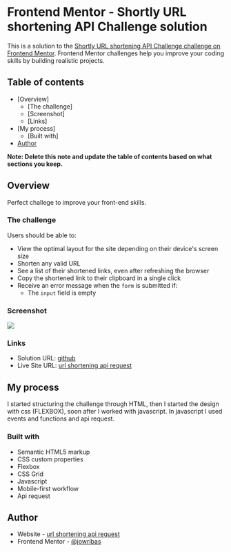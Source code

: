 # Frontend Mentor - Shortly URL shortening API Challenge solution

This is a solution to the [Shortly URL shortening API Challenge challenge on Frontend Mentor](https://www.frontendmentor.io/challenges/url-shortening-api-landing-page-2ce3ob-G). Frontend Mentor challenges help you improve your coding skills by building realistic projects. 

## Table of contents

- [Overview]
  - [The challenge]
  - [Screenshot]
  - [Links]
- [My process]
  - [Built with]
- [Author](#author)


**Note: Delete this note and update the table of contents based on what sections you keep.**

## Overview

Perfect challege to improve your front-end skills. 

### The challenge

Users should be able to:

- View the optimal layout for the site depending on their device's screen size
- Shorten any valid URL
- See a list of their shortened links, even after refreshing the browser
- Copy the shortened link to their clipboard in a single click
- Receive an error message when the `form` is submitted if:
  - The `input` field is empty

### Screenshot

![](./images/screenshoot.jpg)


### Links

- Solution URL: [github](https://github.com/jowribas/url-shortening-api-master)
- Live Site URL: [url shortening api request](https://url-shortening-api-master-ch.netlify.app/)

## My process

I started structuring the challenge through HTML, 
then I started the design with css (FLEXBOX), soon after I worked with javascript.
In javascript I used events and functions and api request.

### Built with

- Semantic HTML5 markup
- CSS custom properties
- Flexbox
- CSS Grid
- Javascript
- Mobile-first workflow
- Api request


## Author

- Website - [url shortening api request](https://url-shortening-api-master-ch.netlify.app/)
- Frontend Mentor - [@jowribas](https://www.frontendmentor.io/profile/jowribas)

